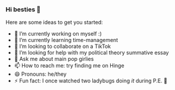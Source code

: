 ### Hi besties 👋

Here are some ideas to get you started:

- 🔭 I’m currently working on myself :)
- 🌱 I’m currently learning time-management
- 👯 I’m looking to collaborate on a TikTok
- 🤔 I’m looking for help with my political theory summative essay
- 💬 Ask me about main pop girlies
- 📫 How to reach me: try finding me on Hinge
- 😄 Pronouns: he/they
- ⚡ Fun fact: I once watched two ladybugs doing *it* during P.E. 🤭

<!--
**beachball-boop/beachball-boop** is a ✨ _special_ ✨ repository because its `README.md` (this file) appears on your GitHub profile.

Here are some ideas to get you started:

- 🔭 I’m currently working on ...
- 🌱 I’m currently learning ...
- 👯 I’m looking to collaborate on ...
- 🤔 I’m looking for help with ...
- 💬 Ask me about ...
- 📫 How to reach me: ...
- 😄 Pronouns: ...
- ⚡ Fun fact: ...
-->
